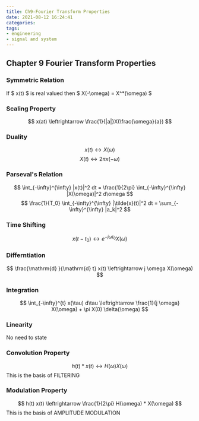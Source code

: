 ```yaml
---
title: Ch9-Fourier Transform Properties
date: 2021-08-12 16:24:41
categories:
tags: 
- engineering
- signal and system
---
```


## Chapter 9 Fourier Transform Properties

### Symmetric Relation
If $ x(t) $ is real valued
then
$ X(-\omega) = X^*(\omega) $

### Scaling Property
$$ x(at) \leftrightarrow \frac{1}{|a|}X(\frac{\omega}{a}) $$

### Duality
$$ x(t) \leftrightarrow X(\omega) $$
$$ X(t) \leftrightarrow 2 \pi x(-\omega) $$

### Parseval's Relation
$$ \int_{-\infty}^{\infty} |x(t)|^2 dt = \frac{1}{2\pi} \int_{-\infty}^{\infty} |X(\omega)|^2 d\omega $$
$$ \frac{1}{T_0} \int_{-\infty}^{\infty} |\tilde{x}(t)|^2 dt = \sum_{-\infty}^{\infty} |a_k|^2 $$

### Time Shifting
$$ x(t - t_0) \leftrightarrow e^{-j \omega t_0} X(\omega) $$

### Differntiation
$$ \frac{\mathrm{d} }{\mathrm{d} t} x(t) \leftrightarrow j \omega X(\omega) $$

### Integration
$$ \int_{-\infty}^{t} x(\tau) d\tau \leftrightarrow \frac{1}{j \omega} X(\omega) + \pi X(0) \delta(\omega) $$

### Linearity
No need to state

### Convolution Property
$$ h(t) * x(t) \leftrightarrow H(\omega) X(\omega) $$
This is the basis of FILTERING

### Modulation Property
$$ h(t) x(t) \leftrightarrow \frac{1}{2\pi} H(\omega) * X(\omega) $$
This is the basis of AMPLITUDE MODULATION

